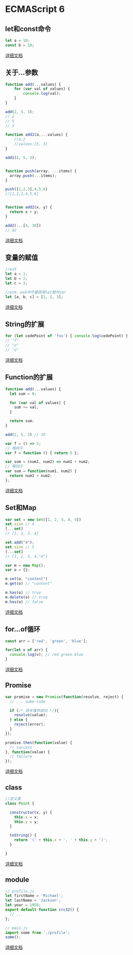 # ECMAScript 6

## let和const命令
``` javascript
let a = 10;
const b = 10;
```

<a href="https://es6.ch-un.com/#letandconst" target="_blank">详细文档</a>

## 关于...参数
``` javascript
function add(...values) {
    for (var val of values) {
        console.log(val);
    }
}

add(2, 5, 3);
// 2
// 5
// 3

function add1(a,...values) {
    //a:2
    //values:[5, 3]
}

add1(2, 5, 3);


function push(array, ...items) {
  array.push(...items);
}

push([1,2,3],4,5,6)
//[1,2,3,4,5,6]


function add2(x, y) {
  return x + y;
}

add2(...[4, 38]) 
// 42
```
<a href="https://es6.ch-un.com/#rest" target="_blank">详细文档</a>

## 变量的赋值
``` javascript
//es5
let a = 1;
let b = 2;
let c = 3;

//es6，es6中尽量使用let替代var
let [a, b, c] = [1, 2, 3];
```
<a href="https://es6.ch-un.com/#setValue" target="_blank">详细文档</a>


## String的扩展
``` javascript
for (let codePoint of 'foo') { console.log(codePoint) } 
// "f"
// "o" 
// "o"
```
<a href="https://es6.ch-un.com/#string" target="_blank">详细文档</a>

## Function的扩展
``` javascript
function add(...values) {
  let sum = 0;

  for (var val of values) {
    sum += val;
  }

  return sum;
}

add(2, 5, 3) // 10

var f = () => 5;
// 等同于
var f = function () { return 5 };

var sum = (num1, num2) => num1 + num2;
// 等同于
var sum = function(num1, num2) {
  return num1 + num2;
};

```
<a href="https://es6.ch-un.com/#function" target="_blank">详细文档</a>

## Set和Map
``` javascript
var set = new Set([1, 2, 3, 4, 4])
set.size // 4
[...set]
// [1, 2, 3, 4]

set.add("4");
set.size // 5
[...set]
// [1, 2, 3, 4,"4"]

var m = new Map();
var o = {};

m.set(o, "content")
m.get(o) // "content"

m.has(o) // true
m.delete(o) // true
m.has(o) // false
```
<a href="https://es6.ch-un.com/#setandmap" target="_blank">详细文档</a>

## for...of循环
``` javascript
const arr = ['red', 'green', 'blue'];

for(let v of arr) {
  console.log(v); // red green blue
}
```
<a href="https://es6.ch-un.com/#iterator" target="_blank">详细文档</a>

## Promise
``` javascript
var promise = new Promise(function(resolve, reject) {
  // ... some code

  if (/* 异步操作成功 */){
    resolve(value);
  } else {
    reject(error);
  }
});

promise.then(function(value) {
  // success
}, function(value) {
  // failure
});
```
<a href="https://es6.ch-un.com/#generator" target="_blank">详细文档</a>

## class
``` javascript
//定义类
class Point {

  constructor(x, y) {
    this.x = x;
    this.y = y;
  }

  toString() {
    return '(' + this.x + ', ' + this.y + ')';
  }

}
```
<a href="https://es6.ch-un.com/#classmd" target="_blank">详细文档</a>

## module
``` javascript
// profile.js
let firstName = 'Michael';
let lastName = 'Jackson';
let year = 1958;
export default function crc32() {
  // ...
};

// main.js
import some from './profile';
some();
```
<a href="https://es6.ch-un.com/#modulemd" target="_blank">详细文档</a>